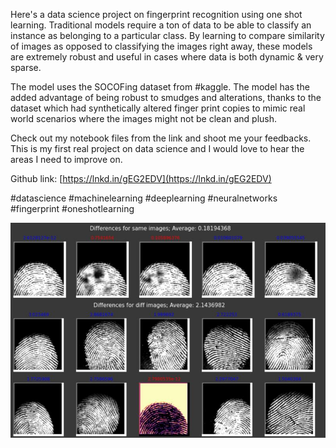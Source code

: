 Here's a data science project on fingerprint recognition using one shot learning. Traditional models require a ton of data to be able to classify an instance as belonging to a particular class. By learning to compare similarity of images as opposed to classifying the images right away, these models are extremely robust and useful in cases where data is both dynamic & very sparse.  
  
The model uses the SOCOFing dataset from #kaggle. The model has the added advantage of being robust to smudges and alterations, thanks to the dataset which had synthetically altered finger print copies to mimic real world scenarios where the images might not be clean and plush.   
  
 Check out my notebook files from the link and shoot me your feedbacks. This is my first real project on data science and I would love to hear the areas I need to improve on.   
  
Github link: [https://lnkd.in/gEG2EDV](https://lnkd.in/gEG2EDV)  
  
 #datascience #machinelearning #deeplearning #neuralnetworks #fingerprint #oneshotlearning

![a screenshot of a cell phone](images/1.01.jpg)  

